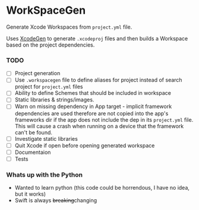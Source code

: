 # WorkSpaceGen
Generate Xcode Workspaces from `project.yml` file.

Uses [XcodeGen](https://github.com/yonaskolb/XcodeGen) to generate `.xcodeproj` files and then builds a Workspace based on the project dependencies.

### TODO
 
 - [ ] Project generation
 - [ ] Use `.workspacegen` file to define aliases for project instead of search project for `project.yml` files
 - [ ] Ability to define Schemes that should be included in workspace
 - [ ] Static libraries & strings/images. 
 - [ ] Warn on missing dependency in App target - implicit framework dependencies are used therefore are not copied into the app's frameworks dir if the app does not include the dep in its `project.yml` file. This will cause a crash when running on a device that the framework can't be found.
 - [ ] Investigate static libraries
 - [ ] Quit Xcode if open before opening generated workspace
 - [ ] Documentaion
 - [ ] Tests

### Whats up with the Python

- Wanted to learn python (this code could be horrendous, I have no idea, but it works)
- Swift is always ~~breaking~~changing
